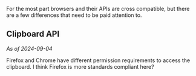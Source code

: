For the most part browsers and their APIs are cross compatible, but there are a few differences that need to be paid attention to.


## Clipboard API

*As of 2024-09-04*

Firefox and Chrome have different permission requirements to access the clipboard. I think Firefox is more standards compliant here?